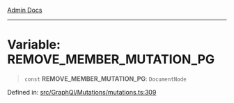 [Admin Docs](/)

***

# Variable: REMOVE\_MEMBER\_MUTATION\_PG

> `const` **REMOVE\_MEMBER\_MUTATION\_PG**: `DocumentNode`

Defined in: [src/GraphQl/Mutations/mutations.ts:309](https://github.com/PalisadoesFoundation/talawa-admin/blob/main/src/GraphQl/Mutations/mutations.ts#L309)
